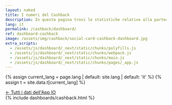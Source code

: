 ```yaml
---
layout: naked
title: I numeri del Cashback
description: In questa pagina trovi le statistiche relative alla partecipazione al programma Cashback, aggiornate quotidianamente
lang: it
permalink: /cashback/dashboard/
ref: dashboard-cashback
image: /assets/img/cashback/social-card-cashback-dashboard.jpg
extra_scripts:
  - /assets/js/dashboard/_next/static/chunks/polyfills.js
  - /assets/js/dashboard/_next/static/chunks/webpack.js
  - /assets/js/dashboard/_next/static/chunks/main.js
  - /assets/js/dashboard/_next/static/chunks/pages/_app.js
---
```


{% assign current_lang = page.lang | default: site.lang | default: 'it' %}
{% assign t = site.data.t[current_lang] %}

<div class="py-4"></div>
<div class="container container--mid pb-3">
<a href="/dashboard/" title="Tutti i dati dell'App IO" class="btn btn-primary">&larr; Tutti i dati dell'App IO</a>
</div>
{% include dashboards/cashback.html %}
